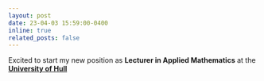 ```yaml
---
layout: post
date: 23-04-03 15:59:00-0400
inline: true
related_posts: false
---
```


Excited to start my new position as **Lecturer in Applied Mathematics** at the [**University of Hull**](https://www.hull.ac.uk)

